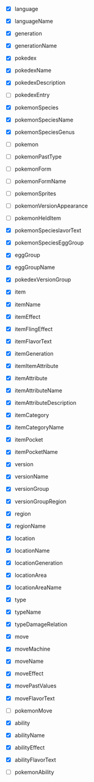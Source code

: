- [x] language
- [x] languageName
- [x] generation
- [x] generationName
- [x] pokedex
- [x] pokedexName
- [x] pokedexDescription
- [ ] pokedexEntry
- [x] pokemonSpecies
- [x] pokemonSpeciesName
- [x] pokemonSpeciesGenus
- [ ] pokemon
- [ ] pokemonPastType
- [ ] pokemonForm
- [ ] pokemonFormName
- [ ] pokemonSprites
- [ ] pokemonVersionAppearance
- [ ] pokemonHeldItem
- [x] pokemonSpecieslavorText
- [x] pokemonSpeciesEggGroup
- [x] eggGroup
- [x] eggGroupName
- [x] pokedexVersionGroup
- [x] item
- [x] itemName
- [x] itemEffect
- [x] itemFlingEffect
- [x] itemFlavorText
- [x] itemGeneration
- [x] itemItemAttribute
- [x] itemAttribute
- [x] itemAttributeName
- [x] itemAttributeDescription
- [x] itemCategory
- [x] itemCategoryName
- [x] itemPocket
- [x] itemPocketName
- [x] version
- [x] versionName
- [x] versionGroup
- [x] versionGroupRegion
- [x] region
- [x] regionName
- [x] location
- [x] locationName
- [x] locationGeneration
- [x] locationArea
- [x] locationAreaName
- [x] type
- [x] typeName
- [x] typeDamageRelation
- [x] move
- [x] moveMachine
- [x] moveName
- [x] moveEffect
- [x] movePastValues
- [x] moveFlavorText
- [ ] pokemonMove
- [x] ability
- [x] abilityName
- [x] abilityEffect
- [x] abilityFlavorText
- [ ] pokemonAbility

